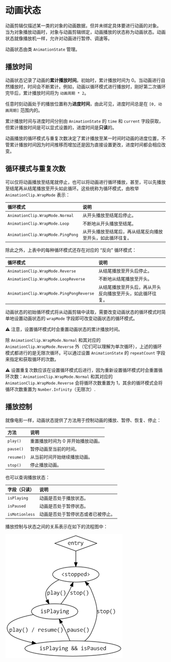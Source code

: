 
# 动画状态

动画剪辑仅描述某一类的对象的动画数据，但并未绑定具体要进行动画的对象。
当为对象播放动画时，对象与动画剪辑绑定，动画播放的状态称为动画状态。动画状态就像播放机一样，允许对动画进行暂停、调速等。

动画状态由类 `AnimationState` 管理。

## 播放时间

动画状态记录了动画的**累计播放时间**。初始时，累计播放时间为 0。当动画进行自然播放时，时间会不断累计。例如，动画以循环模式进行播放时，刚好第二次循环完毕后，累计播放时间将为 `动画周期 * 2`。

任意时刻动画处于的播放位置称为**进度时间**，由此可见，进度时间总是在 `[0, 动画周期]` 范围内的。

累计播放时间与进度时间分别由 `AnimationState` 的 `time` 和 `current` 字段获取，但累计播放时间是可以显式设置的，进度时间是**只读**的。

动画播放的循环模式与重复次数决定了累计播放至某一时间时动画的进度位置，不管累计播放时间因为时间推移而增加还是因为直接设置更改，进度时间都会相应改变。

## 循环模式与重复次数

可以仅将动画播放至结尾就停止，也可以将动画进行循环播放，甚至，可以先播放至结尾再从结尾播放至开头如此循环。这些统称为循环模式，由枚举 `AnimationClip.WrapMode` 表示：

| 循环模式 | 说明 |
| :--- | :--- |
| `AnimationClip.WrapMode.Normal`  | 从开头播放至结尾后停止。 |
| `AnimationClip.WrapMode.Loop`    | 不断地从开头播放至结尾。 |
| `AnimationClip.WrapMode.PingPong` | 从开头播放至结尾后，再从结尾反向播放至开头，如此循环往复。 |

除此之外，上表中的每种循环模式还存在对应的 “反向” 循环模式：

| 循环模式 | 说明 |
| :--- | :--- |
| `AnimationClip.WrapMode.Reverse`  | 从结尾播放至开头后停止。 |
| `AnimationClip.WrapMode.LoopReverse`    | 不断地从结尾播放至开头。 |
| `AnimationClip.WrapMode.PingPongReverse` | 从结尾播放至开头后，再从开头反向播放至开头，如此循环往复。 |

动画状态的初始循环模式将从动画剪辑中读取，需要改变动画状态的循环模式时简单地设置动画状态的 `wrapMode` 字段即可改变动画状态的循环模式。

⚠ 注意，设置循环模式时会重置动画状态的累计播放时间。

除 `AnimationClip.WrapMode.Normal` 和其对应的 `AnimationClip.WrapMode.Reverse` 外（它们可以理解为单次循环），上述的循环模式都进行的是无限次循环。可以通过设置 `AnimationState` 的 `repeatCount` 字段来指定和获取循环的次数。

⚠ 设置重复次数应该在设置循环模式后进行，因为重新设置循环模式时会重置循环次数：`AnimationClip.WrapMode.Normal` 和其对应的 `AnimationClip.WrapMode.Reverse` 会将循环次数重置为 1，其余的循环模式会将循环次数重置为 `Number.Infinity`（无限次）.

## 播放控制

就像电影一样，动画状态提供了方法用于控制动画的播放、暂停、恢复、停止：

| 方法 | 说明 |
| :--- | :--- |
| `play()`  | 重置播放时间为 0 并开始播放动画。 |
| `pause()`    | 暂停动画至当前的时间。 |
| `resume()` | 从当前时间开始继续播放动画。 |
| `stop()` | 停止播放动画。 |

也可以查询播放状态：

| 字段（只读） | 说明 |
| :--- | :--- |
| `isPlaying`  | 动画是否处于播放状态。 |
| `isPaused`    | 动画是否处于暂停状态。 |
| `isMotionless` | 动画是否处于暂停状态或者已被停止。 |

播放控制与状态之间的关系表示在如下的流程图中：

![Playback control](./playback-control.png "Playback control")

